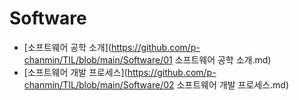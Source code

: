 # Software

* [소프트웨어 공학 소개](https://github.com/p-chanmin/TIL/blob/main/Software/01 소프트웨어 공학 소개.md)
* [소프트웨어 개발 프로세스](https://github.com/p-chanmin/TIL/blob/main/Software/02 소프트웨어 개발 프로세스.md)
